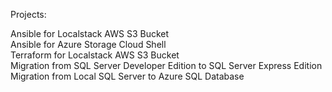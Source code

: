 Projects:  
  
Ansible for Localstack AWS S3 Bucket  
Ansible for Azure Storage Cloud Shell  
Terraform for Localstack AWS S3 Bucket  
Migration from SQL Server Developer Edition to SQL Server Express Edition   
Migration from Local SQL Server to Azure SQL Database  
